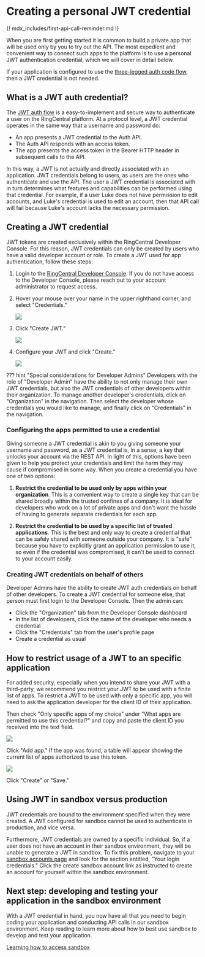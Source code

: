 # Creating a personal JWT credential

{! mdx_includes/first-api-call-reminder.md !}

When you are first getting started it is common to build a private app that will be used only by you to try out the API. The most expedient and convenient way to connect such apps to the platform is to use a personal JWT authentication credential, which we will cover in detail below. 

If your application is configured to use the [three-legged auth code flow](../authentication/auth-code-flow.md), then a JWT credential is not needed.

## What is a JWT auth credential?

The [JWT auth flow](../authentication/jwt-flow.md) is a easy-to-implement and secure way to authenticate a user on the RingCentral platform. At a protocol level, a JWT credential operates in the same way that a username and password do:

* An app presents a JWT credential to the Auth API.
* The Auth API responds with an access token.
* The app presents the access token in the Bearer HTTP header in subsequent calls to the API. 

In this way, a JWT is not actually and directly associated with an application. JWT credentials belong to users, as users are the ones who authenticate and use the API. The user a JWT credential is associated with in turn determines what features and capabilities can be performed using that credential. For example, if a user Luke does not have permission to edit accounts, and Luke's credential is used to edit an account, then that API call will fail because Luke's account lacks the necessary permission. 

## Creating a JWT credential

JWT tokens are created exclusively within the RingCentral Developer Console. For this reason, JWT credentials can only be created by users who have a valid developer account or role. To create a JWT used for app authentication, follow these steps:

1. Login to the [RingCentral Developer Console](https://developers.ringcentral.com/my-account.html). If you do not have access to the Developer Console, please reach out to your account administrator to request access. 

2. Hover your mouse over your name in the upper righthand corner, and select "Credentials."

    <img src="../../authentication/jwt-credentials-menu.png" class="img-fluid" style="max-width:300px">

3. Click "Create JWT."

    <img src="../../authentication/jwt-auth-list.png" class="img-fluid" style="max-width:600px">

4. Configure your JWT and click "Create." 

    <img src="../../authentication/jwt-auth-create.png" class="img-fluid" style="max-width:500px">

??? hint "Special considerations for Developer Admins"
    Developers with the role of "Developer Admin" have the ability to not only manage their own JWT credentials, but also the JWT credentials of other developers within their organization. 
	To manage another developer's credentials, click on "Organization" in the navigation. Then select the developer whose credentials you would like to manage, and finally click on "Credentials" in the navigation. 

### Configuring the apps permitted to use a credential

Giving someone a JWT credential is akin to you giving someone your username and password, as a JWT credential is, in a sense, a key that unlocks your account via the REST API. In light of this, options have been given to help you protect your credentials and limit the harm they may cause if compromised in some way. When you create a credential you have one of two options:

1. **Restrict the credential to be used only by apps within your organization**. This is a convenient way to create a single key that can be shared broadly within the trusted confines of a company. It is ideal for developers who work on a lot of private apps and don't want the hassle of having to generate separate credentials for each app. 

2. **Restrict the credential to be used by a specific list of trusted applications**. This is the best and only way to create a credential that can be safely shared with someone outside your company. It is "safe" because you have to explicitly grant an application permission to use it, so even if the credential was compromised, it can't be used to connect to your account easily. 

### Creating JWT credentials on behalf of others

Developer Admins have the ability to create JWT auth credentials on behalf of other developers. To create a JWT credential for someone else, that person must first login to the Developer Console. Then the admin can:

* Click the "Organization" tab from the Developer Console dashboard
* In the list of developers, click the name of the developer who needs a credential
* Click the "Credentials" tab from the user's profile page
* Create a credential as usual

## How to restrict usage of a JWT to an specific application

For added security, especially when you intend to share your JWT with a third-party, we recommend you restrict your JWT to be used with a finite list of apps. To restrict a JWT to be used with only a specific app, you will need to ask the application developer for the client ID of their application. 

Then check "Only specific apps of my choice" under "What apps are permitted to use this credential?" and copy and paste the client ID you received into the text field. 

<img src="../../authentication/jwt-auth-clientid.png" class="img-fluid" style="max-width:500px">

Click "Add app." If the app was found, a table will appear showing the current list of apps authorized to use this token. 

<img src="../../authentication/jwt-auth-app-access.png" class="img-fluid" style="max-width:500px">

Click "Create" or "Save."

## Using JWT in sandbox versus production

JWT credentials are bound to the environment specified when they were created. A JWT configured for sandbox cannot be used to authenticate in production, and vice versa. 

Furthermore, JWT credentials are owned by a specific individual. So, if a user does not have an account in their sandbox environment, they will be unable to generate a JWT in sandbox. To fix this problem, navigate to your [sandbox accounts page](https://developers.ringcentral.com/console/sandbox) and look for the section entitled, "Your login credentials." Click the create sandbox account link as instructed to create an account for yourself within the sandbox environment.

## Next step: developing and testing your application in the sandbox environment

With a JWT credential in hand, you now have all that you need to begin coding your application and conducting API calls in our sandbox environment. Keep reading to learn more about how to best use sandbox to develop and test your application. 

<a class="btn btn-lg btn-primary" href="../using-sandbox/">Learning how to access sandbox</a>


